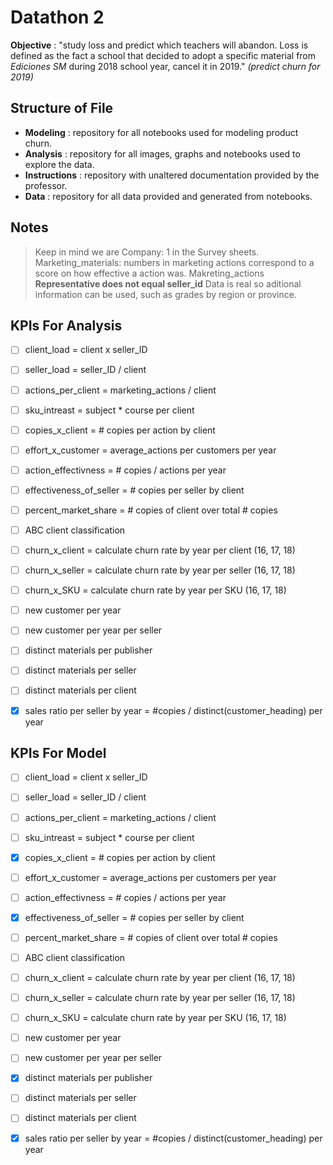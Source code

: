 # Datathon 2

**Objective** : "study loss and predict which teachers will abandon. Loss is defined as the fact a school that decided to adopt a specific material from *Ediciones SM* during 2018 school year, cancel it in 2019." *(predict churn for 2019)*

## Structure of File

- **Modeling** : repository for all notebooks used for modeling product churn.
- **Analysis** : repository for all images, graphs and notebooks used to explore the data.
- **Instructions** : repository with unaltered documentation provided by the professor.
- **Data** : repository for all data provided and generated from notebooks.

## Notes

> Keep in mind we are Company: 1 in the Survey sheets.
> Marketing_materials: numbers in marketing actions correspond to a score on how effective a action was. Makreting_actions
> **Representative does not equal seller_id**
> Data is real so aditional information can be used, such as grades by region or province.

## KPIs For Analysis

- [ ] client_load = client x seller_ID
- [ ] seller_load = seller_ID / client
- [ ] actions_per_client = marketing_actions / client
- [ ] sku_intreast = subject * course per client
- [ ] copies_x_client = # copies per action by client
- [ ] effort_x_customer = average_actions per customers per year
- [ ] action_effectivness = # copies / actions per year
- [ ] effectiveness_of_seller = # copies per seller by client
- [ ] percent_market_share = # copies of client over total # copies
- [ ] ABC client classification
- [ ] churn_x_client = calculate churn rate by year per client (16, 17, 18)
- [ ] churn_x_seller = calculate churn rate by year per seller (16, 17, 18)
- [ ] churn_x_SKU = calculate churn rate by year per SKU (16, 17, 18)
- [ ] new customer per year
- [ ] new customer per year per seller
- [ ] distinct materials per publisher
- [ ] distinct materials per seller
- [ ] distinct materials per client

- [x] sales ratio per seller by year = #copies / distinct(customer_heading) per year

## KPIs For Model

- [ ] client_load = client x seller_ID
- [ ] seller_load = seller_ID / client
- [ ] actions_per_client = marketing_actions / client
- [ ] sku_intreast = subject * course per client
- [x] copies_x_client = # copies per action by client
- [ ] effort_x_customer = average_actions per customers per year
- [ ] action_effectivness = # copies / actions per year
- [x] effectiveness_of_seller = # copies per seller by client
- [ ] percent_market_share = # copies of client over total # copies
- [ ] ABC client classification
- [ ] churn_x_client = calculate churn rate by year per client (16, 17, 18)
- [ ] churn_x_seller = calculate churn rate by year per seller (16, 17, 18)
- [ ] churn_x_SKU = calculate churn rate by year per SKU (16, 17, 18)
- [ ] new customer per year
- [ ] new customer per year per seller
- [x] distinct materials per publisher
- [ ] distinct materials per seller
- [ ] distinct materials per client

- [x] sales ratio per seller by year = #copies / distinct(customer_heading) per year
